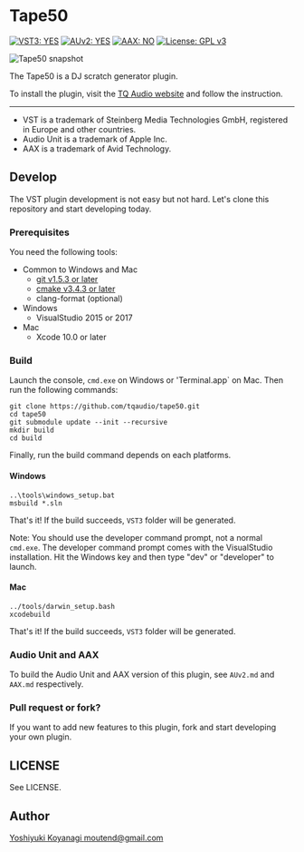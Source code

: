 Tape50
======

[![VST3: YES](https://img.shields.io/badge/VST3-YES-blue.svg)](https://www.steinberg.net/en/company/technologies/vst3.html)
[![AUv2: YES](https://img.shields.io/badge/AUv2-YES-blue.svg)](https://developer.apple.com/documentation/audiounit)
[![AAX: NO](https://img.shields.io/badge/AAX-NO-red.svg)](http://apps.avid.com/aax-portal/)
[![License: GPL v3](https://img.shields.io/badge/License-GPLv3-blue.svg)](https://www.gnu.org/licenses/gpl-3.0)

![Tape50 snapshot](https://tqaudio.github.io/img/tape50.png)

The Tape50 is a DJ scratch generator plugin.

To install the plugin, visit the [TQ Audio website](https://tqaudio.github.io/products/tape50) and follow the instruction.

----------------

- VST is a trademark of Steinberg Media Technologies GmbH, registered in Europe and other countries.
- Audio Unit is a trademark of Apple Inc.
- AAX is a trademark of Avid Technology.

## Develop

The VST plugin development is not easy but not hard. Let's clone this repository and start developing today.

### Prerequisites

You need the following tools:

- Common to Windows and Mac
  - [git v1.5.3 or later](https://git-scm.com/downloads)
  - [cmake v3.4.3 or later](https://cmake.org/download/)
  - clang-format (optional)
- Windows
  - VisualStudio 2015 or 2017
- Mac
  - Xcode 10.0 or later

### Build

Launch the console, `cmd.exe` on Windows or 'Terminal.app` on Mac. Then run the following commands:

```console
git clone https://github.com/tqaudio/tape50.git
cd tape50
git submodule update --init --recursive
mkdir build
cd build
```

Finally, run the build command depends on each platforms.

#### Windows

```console
..\tools\windows_setup.bat
msbuild *.sln
```

That's it! If the build succeeds, `VST3` folder will be generated.

Note: You should use the developer command prompt, not a normal `cmd.exe`. The developer command prompt comes with the VisualStudio installation. Hit the Windows key and then type "dev" or "developer" to launch.

#### Mac

```console
../tools/darwin_setup.bash
xcodebuild
```

That's it! If the build succeeds, `VST3` folder will be generated.

### Audio Unit and AAX

To build the Audio Unit and AAX version of this plugin, see `AUv2.md` and `AAX.md` respectively.

### Pull request or fork?

If you want to add new features to this plugin, fork and start developing your own plugin.

## LICENSE

See LICENSE.

## Author

[Yoshiyuki Koyanagi <moutend@gmail.com>](https://github.com/moutend)
